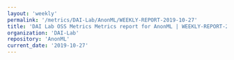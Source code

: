 ```yaml
---
layout: 'weekly'
permalink: '/metrics/DAI-Lab/AnonML/WEEKLY-REPORT-2019-10-27'
title: 'DAI Lab OSS Metrics Metrics report for AnonML | WEEKLY-REPORT-2019-10-27'
organization: 'DAI-Lab'
repository: 'AnonML'
current_date: '2019-10-27'
---
```

